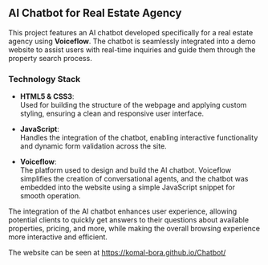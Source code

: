 ## AI Chatbot for Real Estate Agency

This project features an AI chatbot developed specifically for a real estate agency using **Voiceflow**. The chatbot is seamlessly integrated into a demo website to assist users with real-time inquiries and guide them through the property search process.

### **Technology Stack**

- **HTML5 & CSS3**:  
  Used for building the structure of the webpage and applying custom styling, ensuring a clean and responsive user interface.

- **JavaScript**:  
  Handles the integration of the chatbot, enabling interactive functionality and dynamic form validation across the site.

- **Voiceflow**:  
  The platform used to design and build the AI chatbot. Voiceflow simplifies the creation of conversational agents, and the chatbot was embedded into the website using a simple JavaScript snippet for smooth operation. 

The integration of the AI chatbot enhances user experience, allowing potential clients to quickly get answers to their questions about available properties, pricing, and more, while making the overall browsing experience more interactive and efficient.


The website can be seen at https://komal-bora.github.io/Chatbot/
